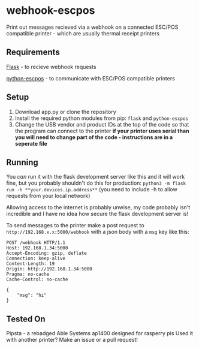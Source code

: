 # webhook-escpos
Print out messages recieved via a webhook on a connected ESC/POS compatible printer - which are usually thermal receipt printers

## Requirements
[Flask](https://flask.palletsprojects.com/en) - to recieve webhook requests

[python-escpos](https://python-escpos.readthedocs.io/en/latest/) - to communicate with ESC/POS compatible printers

## Setup
1. Download app.py or clone the repository
2. Install the required python modules from pip: `flask` and `python-escpos`
3. Change the USB vendor and product IDs at the top of the code so that the program can connect to the printer **if your printer uses serial than you will need to change part of the code - instructions are in a seperate file**

## Running
You _can_ run it with the flask development server like this and it will work fine, but you probably shouldn't do this for production:
`python3 -m flask run -h **your.devices.ip.address**` (you need to include -h to allow requests from your local network)

Allowing access to the internet is probably unwise, my code probably isn't incredible and I have no idea how secure the flask development server is!

To send messages to the printer make a post request to `http://192.168.x.x:5000/webhook` with a json body with a `msg` key like this:
```
POST /webhook HTTP/1.1
Host: 192.168.1.34:5000
Accept-Encoding: gzip, deflate
Connection: keep-alive
Content-Length: 19
Origin: http://192.168.1.34:5000
Pragma: no-cache
Cache-Control: no-cache

{
    "msg": "hi"
}
```
## Tested On
Pipsta - a rebadged Able Systems ap1400 designed for rasperry pis
Used it with another printer? Make an issue or a pull request!
